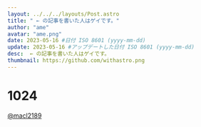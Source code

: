 ```yaml
---
layout: ../../../layouts/Post.astro
title: " ← の記事を書いた人はゲイです。"
author: "ame"
avatar: "ame.png"
date: 2023-05-16 #日付 ISO 8601 (yyyy-mm-dd)
update: 2023-05-16 #アップデートした日付 ISO 8601 (yyyy-mm-dd)
desc:  ← の記事を書いた人はゲイです。
thumbnail: https://github.com/withastro.png
---
```

# 1024
[@macl2189](https://twitter.com/macl2189)
